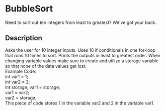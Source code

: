 # BubbleSort
Need to sort out ten integers from least to greatest? We've got your back.

## Description
Asks the user for 10 integer inputs. Uses 10 if conditionals in one for-loop that runs 10 times to sort. Prints the outputs in least to greatest order.
When changing variable values make sure to create and utilize a storage variable so that none of the data values get lost.   
Example Code:    
int var1 = 1;     
int var2 = 2;     
int storage;
var1 = storage;     
var1 = var2;          
var2 = storage;     
This piece of code stores 1 in the variable var2 and 2 in the variable var1.

